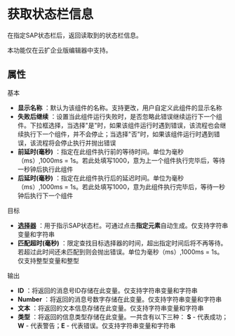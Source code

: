 # 获取状态栏信息

在指定SAP状态栏后，返回读取到的状态栏信息。

本功能仅在云扩企业版编辑器中支持。

## 属性
基本
- **显示名称** ：默认为该组件的名称。支持更改，用户自定义此组件的显示名称
- **失败后继续** ：设置当此组件运行失败时，是否忽略此错误继续运行下一个组件。下拉框选择，当选择"是"时，如果该组件运行时遇到错误，该流程也会继续执行下一个组件，并不会停止；当选择"否"时，如果该组件运行时遇到错误，该流程将会停止执行并抛出错误
- **前延时(毫秒)** ：指定在此组件执行前的等待时间。单位为毫秒（ms）,1000ms = 1s。若此处填写1000，意为上一个组件执行完毕后，等待一秒钟后执行此组件
- **后延时(毫秒)** ：指定在此组件执行后的延迟时间。单位为毫秒（ms）,1000ms = 1s。若此处填写1000，意为此组件执行完毕后，等待一秒钟后执行下一个组件

目标
- **[选择器](../Appendix/Selector.md?_v=v2020.4)** ：用于指示SAP状态栏。可通过点击**指定元素**自动生成。仅支持字符串变量和字符串
- **匹配超时(毫秒)** ：限定查找目标选择器的时间，超出指定时间后将不再等待。若超过此时间还未匹配到则会抛出错误。单位为毫秒（ms）,1000ms = 1s。仅支持整型变量和整型

输出
- **ID** ：将返回的消息号ID存储在此变量。仅支持字符串变量和字符串
- **Number** ：将返回的消息号数字存储在此变量。仅支持字符串变量和字符串
- **文本** ：将返回的文本信息存储在此变量。仅支持字符串变量和字符串
- **类型** ：将返回的信息类型存储在此变量。一共含有以下三种： **S** - 代表成功；**W** - 代表警告；**E** - 代表错误。仅支持字符串变量和字符串